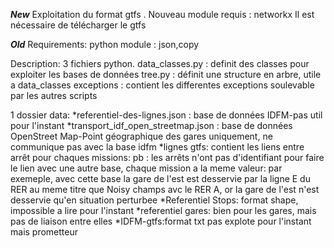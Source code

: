 ***New***
Exploitation du format gtfs . Nouveau module requis : networkx
Il est nécessaire de télécharger le gtfs


***Old***
Requirements:
python module : json,copy

Description:
3 fichiers python.
data_classes.py : definit des classes pour exploiter les bases de données
tree.py : définit une structure en arbre, utile a data_classes
exceptions : contient les differentes exceptions soulevable par les autres scripts

1 dossier data:
*referentiel-des-lignes.json : base de données IDFM-pas util pour l'instant
*transport_idf_open_streetmap.json : base de données OpenStreet Map-Point géographique des gares uniquement, ne communique pas avec la base idfm
*lignes gtfs: contient les liens entre arrêt pour chaques missions: pb : les arrêts n'ont pas d'identifiant pour faire le lien avec une autre base, chaque mission a la meme valeur: par exemeple, avec cette base la gare de l'est est desservie par la ligne E du RER au meme titre que Noisy champs avc le RER A, or la gare de l'est n'est desservie qu'en situation perturbee
*Referentiel Stops: format shape, impossible a lire pour l'instant
*referentiel gares: bien pour les gares, mais pas de liaison entre elles
*IDFM-gtfs:format txt pas explote pour l'instant mais prometteur
